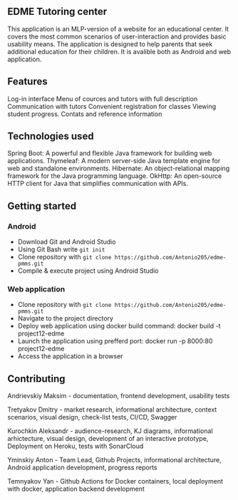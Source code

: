 ## EDME Tutoring center
This application is an MLP-version of a website for an educational center. It
covers the most common scenarios of user-interaction and provides basic usability
means. The application is designed to help parents that seek additional education
for their children.  It is avalible both as Android and web application.

## Features
Log-in interface
Menu of cources and tutors with full description
Communication with tutors
Convenient registration for classes
Viewing student progress. 
Contats and reference information

## Technologies used
Spring Boot: A powerful and flexible Java framework for building web applications.
Thymeleaf: A modern server-side Java template engine for web and standalone
environments.
Hibernate: An object-relational mapping framework for the Java programming
language.
OkHttp: An open-source HTTP client for Java that simplifies communication with
APIs.

## Getting started
### Android
- Download Git and Android Studio
- Using Git Bash write `git init`
- Clone repository with `git clone https://github.com/Antonio205/edme-pmms.git`
- Compile & execute project using Android Studio

### Web application
- Clone repository with `git clone https://github.com/Antonio205/edme-pmms.git`
- Navigate to the project directory
- Deploy web application using docker build command: docker build -t project12-edme
- Launch the application using prefferd port: docker run -p 8000:80 project12-edme
- Access the application in a browser

## Contributing
Andrievskiy Maksim - documentation, frontend development, usability tests

Tretyakov Dmitry - market research, informational architecture, context scenarios, visual design, check-list tests, CI/CD, Swagger

Kurochkin Aleksandr -  audience-research, KJ diagrams, informational arhictecture, visual design, development of an interactive prototype, Deployment on Heroku, tests with SonarCloud

Yminskiy Anton - Team Lead, Github Projects, informational architecture, Android application development, progress reports

Temnyakov Yan - Github Actions for Docker containers, local deployment with docker, application backend development
